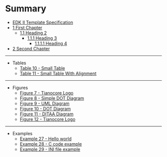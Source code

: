 <!--- @file
  Summary

  Copyright (c) 2007-2017, Intel Corporation. All rights reserved.<BR>

  Redistribution and use in source (original document form) and 'compiled'
  forms (converted to PDF, epub, HTML and other formats) with or without
  modification, are permitted provided that the following conditions are met:

  1) Redistributions of source code (original document form) must retain the
     above copyright notice, this list of conditions and the following
     disclaimer as the first lines of this file unmodified.

  2) Redistributions in compiled form (transformed to other DTDs, converted to
     PDF, epub, HTML and other formats) must reproduce the above copyright
     notice, this list of conditions and the following disclaimer in the
     documentation and/or other materials provided with the distribution.

  THIS DOCUMENTATION IS PROVIDED BY TIANOCORE PROJECT "AS IS" AND ANY EXPRESS OR
  IMPLIED WARRANTIES, INCLUDING, BUT NOT LIMITED TO, THE IMPLIED WARRANTIES OF
  MERCHANTABILITY AND FITNESS FOR A PARTICULAR PURPOSE ARE DISCLAIMED. IN NO
  EVENT SHALL TIANOCORE PROJECT  BE LIABLE FOR ANY DIRECT, INDIRECT, INCIDENTAL,
  SPECIAL, EXEMPLARY, OR CONSEQUENTIAL DAMAGES (INCLUDING, BUT NOT LIMITED TO,
  PROCUREMENT OF SUBSTITUTE GOODS OR SERVICES; LOSS OF USE, DATA, OR PROFITS;
  OR BUSINESS INTERRUPTION) HOWEVER CAUSED AND ON ANY THEORY OF LIABILITY,
  WHETHER IN CONTRACT, STRICT LIABILITY, OR TORT (INCLUDING NEGLIGENCE OR
  OTHERWISE) ARISING IN ANY WAY OUT OF THE USE OF THIS DOCUMENTATION, EVEN IF
  ADVISED OF THE POSSIBILITY OF SUCH DAMAGE.

-->

# Summary

* [EDK II Template Specification](README.md)
* [1 First Chapter](chapter1.md#1-first-chapter)
  * [1.1 Heading 2](chapter1.md#11-heading-2)
    * [1.1.1 Heading 3](chapter1.md#111-heading-3)
      * [1.1.1.1 Heading 4](chapter1.md#1111-heading-4)
* [2 Second Chapter](chapter2.md#2-second-chapter)

---

* Tables
  * [Table 10 - Small Table](chapter2.md#table-10---small-table)
  * [Table 11 - Small Table With Alignment](chapter2.md#table-11---small-table-with-alignment)

---
  
* Figures
  * [Figure 7 - Tianocore Logo](chapter2.md#figure-7---tianocore-logo)
  * [Figure 8 - Simple DOT Diagram](chapter2.md#figure-8---simple-dot-diagram)
  * [Figure 9 - UML Diagram](chapter2.md#figure-9---uml-class-diagram)
  * [Figure 10 - DOT Diagram](chapter2.md#figure-10---dot-diagram)
  * [Figure 11 - DITAA Diagram](chapter2.md#figure-11---ditaa-diagram)
  * [Figure 12 - Tianocore Logo](chapter2.md#figure-12---tianocore-logo)
---

* Examples
  * [Example 27 - Hello world](chapter2.md#example-27---hello-world)
  * [Example 28 - C code example](chapter2.md#example-28---c-code-example)
  * [Example 29 - INI file example](chapter2.md#example-29---ini-file-example)
